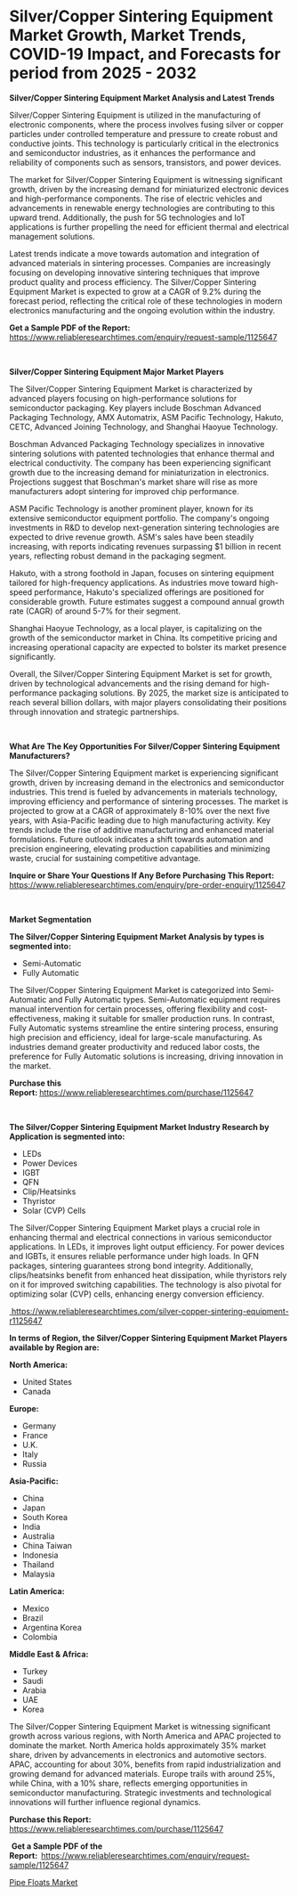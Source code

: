 <p><h1>Silver/Copper Sintering Equipment Market Growth, Market Trends, COVID-19 Impact, and Forecasts for period from 2025 - 2032</h1></p><p><strong>Silver/Copper Sintering Equipment Market Analysis and Latest Trends</strong></p>
<p><p>Silver/Copper Sintering Equipment is utilized in the manufacturing of electronic components, where the process involves fusing silver or copper particles under controlled temperature and pressure to create robust and conductive joints. This technology is particularly critical in the electronics and semiconductor industries, as it enhances the performance and reliability of components such as sensors, transistors, and power devices.</p><p>The market for Silver/Copper Sintering Equipment is witnessing significant growth, driven by the increasing demand for miniaturized electronic devices and high-performance components. The rise of electric vehicles and advancements in renewable energy technologies are contributing to this upward trend. Additionally, the push for 5G technologies and IoT applications is further propelling the need for efficient thermal and electrical management solutions.</p><p>Latest trends indicate a move towards automation and integration of advanced materials in sintering processes. Companies are increasingly focusing on developing innovative sintering techniques that improve product quality and process efficiency. The Silver/Copper Sintering Equipment Market is expected to grow at a CAGR of 9.2% during the forecast period, reflecting the critical role of these technologies in modern electronics manufacturing and the ongoing evolution within the industry.</p></p>
<p><strong>Get a Sample PDF of the Report:&nbsp;</strong> <a href="https://www.reliableresearchtimes.com/enquiry/request-sample/1125647?utm_campaign=2629&utm_medium=2&utm_source=Github&utm_content=ia&utm_term=11042025&utm_id=silvercopper-sintering-equipment">https://www.reliableresearchtimes.com/enquiry/request-sample/1125647</a></p>
<p>&nbsp;</p>
<p><strong>Silver/Copper Sintering Equipment Major Market Players</strong></p>
<p><p>The Silver/Copper Sintering Equipment Market is characterized by advanced players focusing on high-performance solutions for semiconductor packaging. Key players include Boschman Advanced Packaging Technology, AMX Automatrix, ASM Pacific Technology, Hakuto, CETC, Advanced Joining Technology, and Shanghai Haoyue Technology.</p><p>Boschman Advanced Packaging Technology specializes in innovative sintering solutions with patented technologies that enhance thermal and electrical conductivity. The company has been experiencing significant growth due to the increasing demand for miniaturization in electronics. Projections suggest that Boschman's market share will rise as more manufacturers adopt sintering for improved chip performance.</p><p>ASM Pacific Technology is another prominent player, known for its extensive semiconductor equipment portfolio. The company's ongoing investments in R&D to develop next-generation sintering technologies are expected to drive revenue growth. ASM's sales have been steadily increasing, with reports indicating revenues surpassing $1 billion in recent years, reflecting robust demand in the packaging segment.</p><p>Hakuto, with a strong foothold in Japan, focuses on sintering equipment tailored for high-frequency applications. As industries move toward high-speed performance, Hakuto's specialized offerings are positioned for considerable growth. Future estimates suggest a compound annual growth rate (CAGR) of around 5-7% for their segment.</p><p>Shanghai Haoyue Technology, as a local player, is capitalizing on the growth of the semiconductor market in China. Its competitive pricing and increasing operational capacity are expected to bolster its market presence significantly.</p><p>Overall, the Silver/Copper Sintering Equipment Market is set for growth, driven by technological advancements and the rising demand for high-performance packaging solutions. By 2025, the market size is anticipated to reach several billion dollars, with major players consolidating their positions through innovation and strategic partnerships.</p></p>
<p>&nbsp;</p>
<p><strong>What Are The Key Opportunities For Silver/Copper Sintering Equipment Manufacturers?</strong></p>
<p><p>The Silver/Copper Sintering Equipment market is experiencing significant growth, driven by increasing demand in the electronics and semiconductor industries. This trend is fueled by advancements in materials technology, improving efficiency and performance of sintering processes. The market is projected to grow at a CAGR of approximately 8-10% over the next five years, with Asia-Pacific leading due to high manufacturing activity. Key trends include the rise of additive manufacturing and enhanced material formulations. Future outlook indicates a shift towards automation and precision engineering, elevating production capabilities and minimizing waste, crucial for sustaining competitive advantage.</p></p>
<p><strong>Inquire or Share Your Questions If Any Before Purchasing This Report:</strong> <a href="https://www.reliableresearchtimes.com/enquiry/pre-order-enquiry/1125647?utm_campaign=2629&utm_medium=2&utm_source=Github&utm_content=ia&utm_term=11042025&utm_id=silvercopper-sintering-equipment">https://www.reliableresearchtimes.com/enquiry/pre-order-enquiry/1125647</a></p>
<p>&nbsp;</p>
<p><strong>Market Segmentation</strong></p>
<p><strong>The Silver/Copper Sintering Equipment Market Analysis by types is segmented into:</strong></p>
<p><ul><li>Semi-Automatic</li><li>Fully Automatic</li></ul></p>
<p><p>The Silver/Copper Sintering Equipment Market is categorized into Semi-Automatic and Fully Automatic types. Semi-Automatic equipment requires manual intervention for certain processes, offering flexibility and cost-effectiveness, making it suitable for smaller production runs. In contrast, Fully Automatic systems streamline the entire sintering process, ensuring high precision and efficiency, ideal for large-scale manufacturing. As industries demand greater productivity and reduced labor costs, the preference for Fully Automatic solutions is increasing, driving innovation in the market.</p></p>
<p><strong>Purchase this Report:&nbsp;</strong><a href="https://www.reliableresearchtimes.com/purchase/1125647?utm_campaign=2629&utm_medium=2&utm_source=Github&utm_content=ia&utm_term=11042025&utm_id=silvercopper-sintering-equipment">https://www.reliableresearchtimes.com/purchase/1125647</a></p>
<p>&nbsp;</p>
<p><strong>The Silver/Copper Sintering Equipment Market Industry Research by Application is segmented into:</strong></p>
<p><ul><li>LEDs</li><li>Power Devices</li><li>IGBT</li><li>QFN</li><li>Clip/Heatsinks</li><li>Thyristor</li><li>Solar (CVP) Cells</li></ul></p>
<p><p>The Silver/Copper Sintering Equipment Market plays a crucial role in enhancing thermal and electrical connections in various semiconductor applications. In LEDs, it improves light output efficiency. For power devices and IGBTs, it ensures reliable performance under high loads. In QFN packages, sintering guarantees strong bond integrity. Additionally, clips/heatsinks benefit from enhanced heat dissipation, while thyristors rely on it for improved switching capabilities. The technology is also pivotal for optimizing solar (CVP) cells, enhancing energy conversion efficiency.</p></p>
<p><a href="https://www.reliableresearchtimes.com/silver-copper-sintering-equipment-r1125647?utm_campaign=2629&utm_medium=2&utm_source=Github&utm_content=ia&utm_term=11042025&utm_id=silvercopper-sintering-equipment">&nbsp;https://www.reliableresearchtimes.com/silver-copper-sintering-equipment-r1125647</a></p>
<p><strong>In terms of Region, the Silver/Copper Sintering Equipment Market Players available by Region are:</strong></p>
<p>
    <p> <strong> North America: </strong>
        <ul>
            <li>United States</li>
            <li>Canada</li>
        </ul>
        </p> 
    <p> <strong> Europe: </strong>
        <ul>
            <li>Germany</li>
            <li>France</li>
            <li>U.K.</li>
            <li>Italy</li>
            <li>Russia</li>
        </ul>
        </p> 
    <p> <strong> Asia-Pacific: </strong>
        <ul>
            <li>China</li>
            <li>Japan</li>
            <li>South Korea</li>
            <li>India</li>
            <li>Australia</li>
            <li>China Taiwan</li>
            <li>Indonesia</li>
            <li>Thailand</li>
            <li>Malaysia</li>
        </ul>
        </p> 
    <p> <strong> Latin America: </strong>
        <ul>
            <li>Mexico</li>
            <li>Brazil</li>
            <li>Argentina Korea</li>
            <li>Colombia</li>
        </ul>
        </p> 
    <p> <strong> Middle East & Africa: </strong>
        <ul>
            <li>Turkey</li>
            <li>Saudi</li>
            <li>Arabia</li>
            <li>UAE</li>
            <li>Korea</li>
        </ul>
    </p>
    </p>
<p><p>The Silver/Copper Sintering Equipment Market is witnessing significant growth across various regions, with North America and APAC projected to dominate the market. North America holds approximately 35% market share, driven by advancements in electronics and automotive sectors. APAC, accounting for about 30%, benefits from rapid industrialization and growing demand for advanced materials. Europe trails with around 25%, while China, with a 10% share, reflects emerging opportunities in semiconductor manufacturing. Strategic investments and technological innovations will further influence regional dynamics.</p></p>
<p><strong>Purchase this Report: </strong><a href="https://www.reliableresearchtimes.com/purchase/1125647?utm_campaign=2629&utm_medium=2&utm_source=Github&utm_content=ia&utm_term=11042025&utm_id=silvercopper-sintering-equipment">https://www.reliableresearchtimes.com/purchase/1125647</a></p>
<p>&nbsp;<strong>Get a Sample PDF of the Report:&nbsp;&nbsp;</strong><a href="https://www.reliableresearchtimes.com/enquiry/request-sample/1125647?utm_campaign=2629&utm_medium=2&utm_source=Github&utm_content=ia&utm_term=11042025&utm_id=silvercopper-sintering-equipment">https://www.reliableresearchtimes.com/enquiry/request-sample/1125647</a></p>
<p><strong></strong></p>
<p><p><a href="https://github.com/rjaibiagha/Market-Research-Report-List-1/blob/main/pipe-floats-market.md?utm_campaign=2629&utm_medium=2&utm_source=Github&utm_content=ia&utm_term=11042025&utm_id=silvercopper-sintering-equipment">Pipe Floats Market</a></p></p>